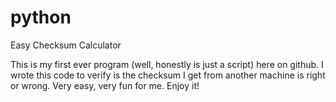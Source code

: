 # python
Easy Checksum Calculator 


This is my first ever program (well, honestly is just a script) here on github. I wrote this code to verify is the checksum I get from another machine is right or wrong. Very easy, very fun for me. Enjoy it!

